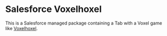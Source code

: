 # Salesforce Voxelhoxel

This is a Salesforce managed package containing a Tab with a Voxel game like [Voxelhoxel](https://voxelhoxel.glitch.me/).